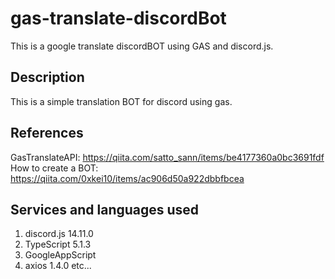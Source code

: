 # gas-translate-discordBot
This is a google translate discordBOT using GAS and discord.js.

## Description
This is a simple translation BOT for discord using gas.

## References
GasTranslateAPI: https://qiita.com/satto_sann/items/be4177360a0bc3691fdf
How to create a BOT: https://qiita.com/0xkei10/items/ac906d50a922dbbfbcea

## Services and languages used
1. discord.js 14.11.0
2. TypeScript 5.1.3
3. GoogleAppScript 
4. axios 1.4.0
etc...

